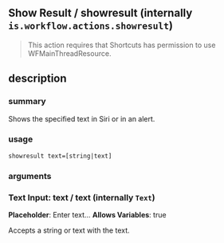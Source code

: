 
## Show Result / showresult (internally `is.workflow.actions.showresult`)


> This action requires that Shortcuts has permission to use WFMainThreadResource.


## description
### summary
Shows the specified text in Siri or in an alert.


### usage
`showresult text=[string|text]`

### arguments
### Text Input: text / text (internally `Text`)
**Placeholder**: Enter text...
**Allows Variables**: true


Accepts a string 
or text
with the text.
